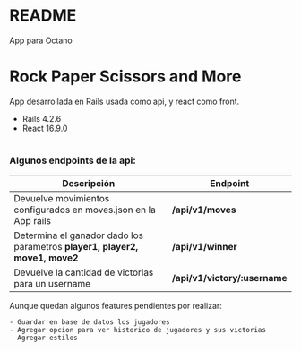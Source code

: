 # README

App para Octano

# Rock Paper Scissors and More
App desarrollada en Rails usada como api, y react como front. 
  - Rails 4.2.6
  - React 16.9.0

# 

### Algunos endpoints de la api:

| Descripción | Endpoint |
| ------ | ------ |
| Devuelve movimientos configurados en moves.json en la App rails | **/api/v1/moves** |
| Determina el ganador dado los parametros **player1, player2, move1, move2** | **/api/v1/winner** |
| Devuelve la cantidad de victorias para un username | **/api/v1/victory/:username** |

Aunque quedan algunos features pendientes por realizar:
	
	- Guardar en base de datos los jugadores
	- Agregar opcion para ver historico de jugadores y sus victorias
	- Agregar estilos
